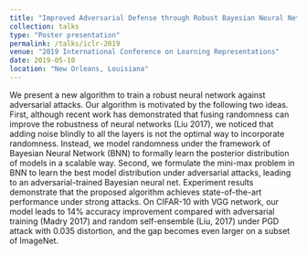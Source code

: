 ```yaml
---
title: "Improved Adversarial Defense through Robust Bayesian Neural Network"
collection: talks
type: "Poster presentation"
permalink: /talks/iclr-2019
venue: "2019 International Conference on Learning Representations"
date: 2019-05-10
location: "New Orleans, Louisiana"
---
```


We present a new algorithm to train a robust neural network against adversarial attacks. Our algorithm is motivated by the following two ideas. First, although recent work has demonstrated that fusing randomness can improve the robustness of neural networks (Liu 2017), we noticed that adding noise blindly to all the layers is not the optimal way to incorporate randomness. Instead, we model randomness under the framework of Bayesian Neural Network (BNN) to formally learn the posterior distribution of models in a scalable way. Second, we formulate the mini-max problem in BNN to learn the best model distribution under adversarial attacks, leading to an adversarial-trained Bayesian neural net. Experiment results demonstrate that the proposed algorithm achieves state-of-the-art performance under strong attacks. On CIFAR-10 with VGG network, our model leads to 14% accuracy improvement compared with adversarial training (Madry 2017) and random self-ensemble (Liu, 2017) under PGD attack with 0.035 distortion, and the gap becomes even larger on a subset of ImageNet.

